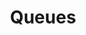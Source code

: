 ---
type: docs
title: "Queues"
linkTitle: "Queues"
gitUrl: "https://github.com/pip-services3-node/pip-services3-messaging-node"
---